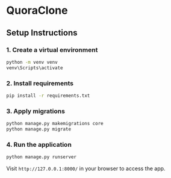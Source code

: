 # QuoraClone

## Setup Instructions

### 1. Create a virtual environment
```bash
python -m venv venv
venv\Scripts\activate
```

### 2. Install requirements
```bash
pip install -r requirements.txt
```

### 3. Apply migrations
```bash
python manage.py makemigrations core
python manage.py migrate
```

### 4. Run the application
```bash
python manage.py runserver
```

Visit `http://127.0.0.1:8000/` in your browser to access the app.
